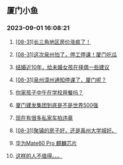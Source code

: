 ## 厦门小鱼 
### 2023-09-01 16:08:21

1. [[08-31]长三角地区房价涨疯了！](http://bbs.xmfish.com/read-htm-tid-18063911.html)

2. [[08-31]这次泉州怕了，停工停课！厦门吃瓜](http://bbs.xmfish.com/read-htm-tid-18063921.html)

3. [结婚近10年，给未婚女孩在择偶一些建议](http://bbs.xmfish.com/read-htm-tid-18064004.html)

4. [[08-31]泉州漳州通知停课了，厦门呢？](http://bbs.xmfish.com/read-htm-tid-18063949.html)

5. [你家孩子中午在学校用餐吗？](http://bbs.xmfish.com/read-htm-tid-18063931.html)

6. [厦门建发集团到底是不是世界500强](http://bbs.xmfish.com/read-htm-tid-18064013.html)

7. [现在有很多私家车拍违章](http://bbs.xmfish.com/read-htm-tid-18064090.html)

8. [[08-31]聚镇的房子好，还是禹州大学城好。](http://bbs.xmfish.com/read-htm-tid-18063980.html)

9. [华为Mate60 Pro 麒麟芯片](http://bbs.xmfish.com/read-htm-tid-18063979.html)

10. [这样的人不值得。。。](http://bbs.xmfish.com/read-htm-tid-18064110.html)

